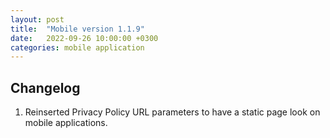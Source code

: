 ```yaml
---
layout: post
title:  "Mobile version 1.1.9"
date:   2022-09-26 10:00:00 +0300
categories: mobile application
---
```


Changelog
---
1. Reinserted Privacy Policy URL parameters to have a static page look on mobile applications.
